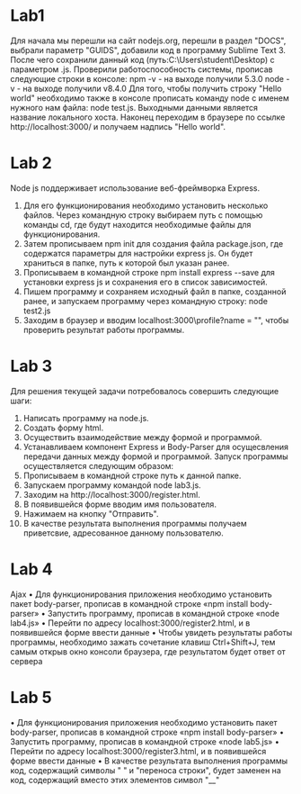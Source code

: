 # Lab1
Для начала мы перешли на сайт nodejs.org, перешли в раздел "DOCS", выбрали параметр "GUIDS", добавили код в программу Sublime Text 3. После чего сохранили данный код (путь:C:\Users\student\Desktop) с параметром .js. Проверили работоспособность системы, прописав следующие строки в консоле:
npm -v - на выходе получили 5.3.0
node -v - на выходе получили v8.4.0
Для того, чтобы получить строку "Hello world" необходимо также в консоле прописать команду node с именем нужного нам файла:
node test.js. Выходными данными является название локального хоста.
Наконец переходим в браузере по ссылке http://localhost:3000/ и получаем надпись "Hello world".

# Lab 2
Node js поддерживает использование веб-фреймворка Express. 
1. Для его функционирования необходимо установить несколько файлов. Через командную строку выбираем путь с помощью команды cd,  где будут находится необходимые файлы для функционирования.
2. Затем прописываем npm init для создания файла package.json, где содержатся параметры для настройки express js. Он будет храниться в папке, путь к которой был указан ранее.
3. Прописываем в командной строке npm install express --save для установки express js и сохранения его в список зависимостей.
4. Пишем программу и сохраняем исходный файл в папке, созданной ранее, и запускаем программу через командную строку: node test2.js
5. Заходим в браузер и вводим localhost:3000\profile?name = "", чтобы проверить результат работы программы.

# Lab 3
Для решения текущей задачи потребовалось совершить следующие шаги:
1. Написать программу на node.js.
2. Создать форму html.
3. Осуществить взаимодействие между формой и программой.
4. Устанавливаем компонент Express и Body-Parser для осущесвления передачи данных между формой и программой. 
Запуск программы осуществляется следующим образом:
1. Прописываем в командной строке путь к данной папке.
2. Запускаем программу командой node lab3.js.
3. Заходим на http://localhost:3000/register.html. 
4. В появившейся форме вводим имя пользователя.
5. Нажимаем на кнопку "Отправить".
6. В качестве результата выполнения программы получаем приветсвие, адресованное данному пользователю. 

# Lab 4
Ajax
•	Для функционирования приложения необходимо установить пакет body-parser, прописав в командной строке «npm install body-parser»
•	Запустить программу, прописав в командной строке «node lab4.js»
•	Перейти по адресу localhost:3000/register2.html, и в появившейся форме ввести данные
•	Чтобы увидеть результаты работы программы, необходимо зажать сочетание клавиш Ctrl+Shift+J, тем самым открыв окно консоли браузера, где результатом будет ответ от сервера

# Lab 5

•	Для  функционирования приложения необходимо установить пакет body-parser, прописав в командной строке «npm install body-parser»
•	Запустить программу, прописав в командной строке «node lab5.js»
•	Перейти по адресу localhost:3000/register3.html, и в появившейся форме ввести данные
•	В качестве результата выполнения программы код, содержащий символы " " и "переноса строки", будет заменен на код, содержащий вместо этих элементов символ "__"
